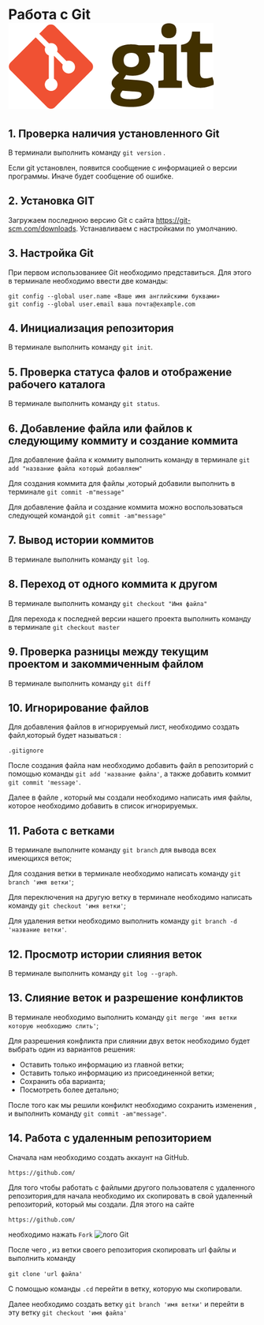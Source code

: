 # Работа с Git      ![лого Git](/images/git.png)
## 1. Проверка наличия установленного Git
В терминали выполнить команду `git version` .

Если git установлен, появится сообщение с информацией о версии программы. Иначе будет сообщение об ошибке.

## 2. Установка GIT
Загружаем последнюю версию Git  с сайта https://git-scm.com/downloads.
Устанавливаем с настройками по умолчанию.

## 3. Настройка Git

При первом использованиее Git необходимо представиться. Для этого в терминале необходимо ввести две команды:
```
git config --global user.name «Ваше имя английскими буквами»
git config --global user.email ваша почта@example.com
```
## 4. Инициализация репозитория 

В терминале выполнить команду `git init`.

## 5. Проверка статуса фалов и отображение рабочего каталога

В терминале выполнить команду  `git status`.

## 6. Добавление файла или файлов к следующиму коммиту и создание коммита

Для добавление файла к коммиту выполнить команду в терминале `git add "название файла который добавляем"`

Для создания коммита для файлы ,который добавили выполнить в терминале `git commit -m"message"`

Для добавление файла и создание коммита можно воспользоваться следующей командой `git commit -am"message"`

## 7. Вывод истории коммитов

В терминале выполнить команду `git log`.

## 8. Переход от одного коммита к другом

В терминале выполнить команду `git checkout "Имя файла"`

Для перехода к последней версии нашего проекта выполнить команду в терминале `git checkout master `

## 9. Проверка разницы между текущим проектом и закоммиченным файлом

В терминале выполнить команду `git diff`

## 10. Игнорирование файлов

Для добавления файлов в игнорируемый лист, необходимо создать файл,который будет называться :
```
.gitignore
```
После создания файла нам необходимо добавить файл в репозиторий с помощью команды
`git add 'название файла'`, а также добавить коммит `git commit 'message'`.

Далее в файле , который мы создали необходимо написать имя файлы, которое необходимо добавить в список игнорируемых.

## 11. Работа с ветками

В терминале выполните команду `git branch` для вывода всех имеющихся веток;

Для создания ветки в терминале необходимо написать команду `git branch 'имя ветки'`;

Для переключения на другую ветку в терминале необходимо написать команду `git checkout 'имя ветки'`;

Для удаления ветки необходимо выполнить команду `git branch -d 'название ветки'`.

## 12. Просмотр истории слияния веток

В терминале выполнить команду `git log --graph`.

## 13. Слияние веток и разрешение конфликтов

В терминале необходимо выполнить команду `git merge 'имя ветки которую необходимо слить'`; 

 Для разрешения конфликта при слиянии двух веток необходимо будет выбрать один из вариантов решения:
* Оставить только информацию из главной ветки;
* Оставить только информацию из присоединенной ветки;
* Сохранить оба варианта;
* Посмотреть более детально;

После того как мы решили конфилкт необходимо сохранить изменения , и выполнить команду `git commit -am"message"`.

## 14. Работа с удаленным репозиторием

Сначала нам необходимо создать аккаунт на GitHub. 
```
https://github.com/
```
Для того чтобы работать с файлыми другого пользователя с удаленного репозитория,для начала необходимо их скопировать в свой удаленный репозиторий, который мы создали. Для этого на сайте 
```
https://github.com/ 
```
необходимо нажать `Fork` ![лого Git](/images/Fork.png)

После чего , из ветки своего репозитория скопировать url файлы и выполнить команду 

`git clone 'url файла'`

С помощью команды `.cd` перейти в ветку, которую мы скопировали.

Далее необходимо создать ветку `git branch 'имя ветки'` и перейти в эту ветку `git checkout 'имя файла'` 


